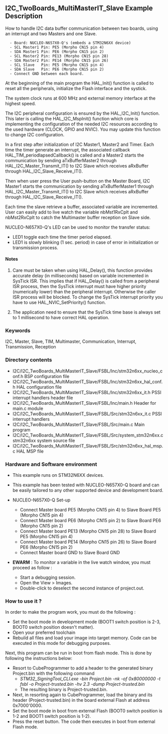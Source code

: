 ## <b>I2C_TwoBoards_MultiMasterIT_Slave Example Description</b>

How to handle I2C data buffer communication between two boards, using an interrupt and two Masters and one Slave.

      - Board: NUCLEO-N657X0-Q's (embeds a STM32N6XX device)
      - SCL Master1 Pin: PE5 (Morpho CN15 pin 4)
      - SDA Master1 Pin: PE6 (Morpho CN15 pin 2)
      - SCL Master2 Pin: PE13 (Morpho CN15 pin 28)
      - SDA Master2 Pin: PE14 (Morpho CN15 pin 26)
      - SCL Slave   Pin: PE5 (Morpho CN15 pin 4)
      - SDA Slave   Pin: PE6 (Morpho CN15 pin 2)
      - Connect GND between each board.

At the beginning of the main program the HAL_Init() function is called to reset all the peripherals, initialize the
Flash interface and the systick.

The system clock runs at 600 MHz and external memory interface at the highest speed.

The I2C peripheral configuration is ensured by the HAL_I2C_Init() function. This later is calling the HAL_I2C_MspInit()
function which core is implementing the configuration of the needed I2C resources according to the used hardware (CLOCK,
GPIO and NVIC). You may update this function to change I2C configuration.

In a first step after initialization of I2C Master1, Master2 and Timer.
Each time the timer generate an interrupt, the associated callback HAL_TIM_periodlapsedCallback() is called and a
Master2 starts the communication by sending aTxBufferMaster2 through HAL_I2C_Master_Transmit_IT() to I2C Slave which
receives aRxBuffer through HAL_I2C_Slave_Receive_IT().

Then when user press the User push-button on the Master Board, I2C Master1 starts the communication by sending
aTxBufferMaster1 through HAL_I2C_Master_Transmit_IT() to I2C Slave which receives aRxBuffer through
HAL_I2C_Slave_Receive_IT().

Each time the slave retrieve a buffer, associated variable are incremented.
User can easily add to live watch the variable nbMst1RxCplt and nbMst2RxCplt to catch the Multimaster buffer reception
on Slave side.

NUCLEO-N657X0-Q's LED can be used to monitor the transfer status:

 - LED1 toggle each time the timer period elapsed.
 - LED1 is slowly blinking (1 sec. period) in case of error in initialization or transmission process.

#### <b>Notes</b>

 1. Care must be taken when using HAL_Delay(), this function provides accurate delay (in milliseconds)
    based on variable incremented in SysTick ISR. This implies that if HAL_Delay() is called from
    a peripheral ISR process, then the SysTick interrupt must have higher priority (numerically lower)
    than the peripheral interrupt. Otherwise the caller ISR process will be blocked.
    To change the SysTick interrupt priority you have to use HAL_NVIC_SetPriority() function.

 2. The application need to ensure that the SysTick time base is always set to 1 millisecond
    to have correct HAL operation.

### <b>Keywords</b>

I2C, Master, Slave, TIM, Multimaster, Communication, Interrupt, Transmission, Reception

### <b>Directory contents</b>

  - I2C/I2C_TwoBoards_MultiMasterIT_Slave/FSBL/Inc/stm32n6xx_nucleo_conf.h     BSP configuration file
  - I2C/I2C_TwoBoards_MultiMasterIT_Slave/FSBL/Inc/stm32n6xx_hal_conf.h        HAL configuration file
  - I2C/I2C_TwoBoards_MultiMasterIT_Slave/FSBL/Inc/stm32n6xx_it.h              PSSI interrupt handlers header file
  - I2C/I2C_TwoBoards_MultiMasterIT_Slave/FSBL/Inc/main.h                      Header for main.c module
  - I2C/I2C_TwoBoards_MultiMasterIT_Slave/FSBL/Src/stm32n6xx_it.c              PSSI interrupt handlers
  - I2C/I2C_TwoBoards_MultiMasterIT_Slave/FSBL/Src/main.c                      Main program
  - I2C/I2C_TwoBoards_MultiMasterIT_Slave/FSBL/Src/system_stm32n6xx.c          stm32n6xx system source file
  - I2C/I2C_TwoBoards_MultiMasterIT_Slave/FSBL/Src/stm32n6xx_hal_msp.c         HAL MSP file

### <b>Hardware and Software environment</b>

  - This example runs on STM32N6XX devices.

  - This example has been tested with NUCLEO-N657X0-Q board and can be easily tailored to any other supported device and
    development board.

  - NUCLEO-N657X0-Q Set-up
    - Connect Master board PE5 (Morpho CN15 pin 4) to Slave Board PE5 (Morpho CN15 pin 4)
    - Connect Master board PE6 (Morpho CN15 pin 2) to Slave Board PE6 (Morpho CN15 pin 2)
    - Connect Master board PE13 (Morpho CN15 pin 28) to Slave Board PE5 (Morpho CN15 pin 4)
    - Connect Master board PE14 (Morpho CN15 pin 26) to Slave Board PE6 (Morpho CN15 pin 2)
    - Connect Master board GND to Slave Board GND

  - **EWARM** : To monitor a variable in the live watch window, you must proceed as follow :
    - Start a debugging session.
    - Open the View > Images.
    - Double-click to deselect the second instance of project.out. 

### <b>How to use it ?</b>

In order to make the program work, you must do the following :

 - Set the boot mode in development mode (BOOT1 switch position is 2-3, BOOT0 switch position doesn't matter).
 - Open your preferred toolchain
 - Rebuild all files and load your image into target memory. Code can be executed in this mode for debugging purposes.

 Next, this program can be run in boot from flash mode. This is done by following the instructions below:

 - Resort to CubeProgrammer to add a header to the generated binary Project.bin with the following command
   - *STM32_SigningTool_CLI.exe -bin Project.bin -nk -of 0x80000000 -t fsbl -o Project-trusted.bin -hv 2.3 -dump Project-trusted.bin*
   - The resulting binary is Project-trusted.bin.
 - Next, in resorting again to CubeProgrammer, load the binary and its header (Project-trusted.bin) in the board external Flash at address 0x7000'0000.
 - Set the boot mode in boot from external Flash (BOOT0 switch position is 1-2 and BOOT1 switch position is 1-2).
 - Press the reset button. The code then executes in boot from external Flash mode.
